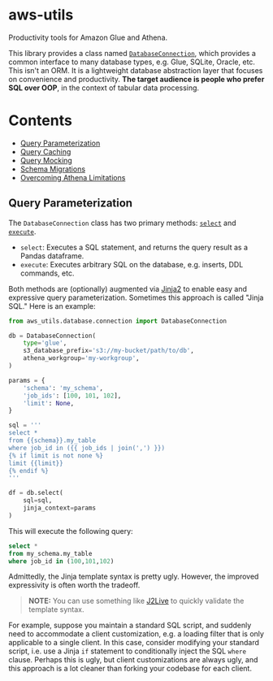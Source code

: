 # aws-utils

Productivity tools for Amazon Glue and Athena.

This library provides a class named [`DatabaseConnection`](aws_utils/database/connection.py), which provides a common interface to many database types, e.g. Glue, SQLite, Oracle, etc.  This isn't an ORM.  It is a lightweight database abstraction layer that focuses on convenience and productivity.  **The target audience is people who prefer SQL over OOP**, in the context of tabular data processing.



# Contents

- [Query Parameterization](#query-parameterization)
- [Query Caching](#query-caching)
- [Query Mocking](#query-mocking)
- [Schema Migrations](#schema-migrations)
- [Overcoming Athena Limitations](#overcoming-athena-limitations)



## Query Parameterization

The `DatabaseConnection` class has two primary methods:  [`select`](/aws_utils/database/connection.py#L136) and [`execute`](/aws_utils/database/connection.py#L256).

- `select`:  Executes a SQL statement, and returns the query result as a Pandas dataframe.
- `execute`:  Executes arbitrary SQL on the database, e.g. inserts, DDL commands, etc.

Both methods are (optionally) augmented via [Jinja2](https://jinja.palletsprojects.com/en/3.1.x/) to enable easy and expressive query parameterization.  Sometimes this approach is called "Jinja SQL."  Here is an example:

```python
from aws_utils.database.connection import DatabaseConnection

db = DatabaseConnection(
    type='glue',
    s3_database_prefix='s3://my-bucket/path/to/db',
    athena_workgroup='my-workgroup',
)

params = {
    'schema': 'my_schema',
    'job_ids': [100, 101, 102],
    'limit': None,
}

sql = '''
select *
from {{schema}}.my_table
where job_id in ({{ job_ids | join(',') }})
{% if limit is not none %}
limit {{limit}}
{% endif %}
'''

df = db.select(
    sql=sql,
    jinja_context=params
)
```

This will execute the following query:

```sql
select *
from my_schema.my_table
where job_id in (100,101,102)
```

Admittedly, the Jinja template syntax is pretty ugly.  However, the improved expressivity is often worth the tradeoff.

> **NOTE:** You can use something like [J2Live](https://j2live.ttl255.com) to quickly validate the template syntax.

For example, suppose you maintain a standard SQL script, and suddenly need to accommodate a client customization, e.g. a loading filter that is only applicable to a single client.  In this case, consider modifying your standard script, i.e. use a Jinja `if` statement to conditionally inject the SQL `where` clause.  Perhaps this is ugly, but client customizations are always ugly, and this approach is a lot cleaner than forking your codebase for each client.
